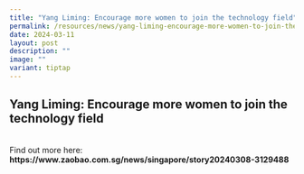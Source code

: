 ```yaml
---
title: "Yang Liming: Encourage more women to join the technology field"
permalink: /resources/news/yang-liming-encourage-more-women-to-join-the-technology-field/
date: 2024-03-11
layout: post
description: ""
image: ""
variant: tiptap
---
```

<h2>Yang Liming: Encourage more women to join the technology field</h2>
<p>
<br>Find out more here: <strong><a rel="noopener noreferrer nofollow" target="_blank">https://www.zaobao.com.sg/news/singapore/story20240308-3129488</a></strong>
</p>
<p></p>